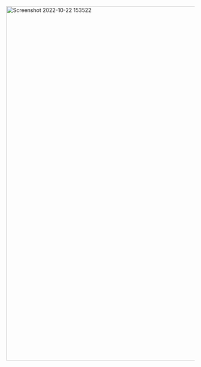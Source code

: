 <img width="944" alt="Screenshot 2022-10-22 153522" src="https://user-images.githubusercontent.com/115290901/197333768-25d25633-2aab-41a4-ad96-aba4b7da84f2.png">

